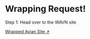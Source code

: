 # Wrapping Request!

Step 1: Head over to the WAVN site

[Wrapped Avian Site ↗](https://wavn.avn.network/) 
